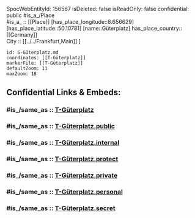 ﻿---
location:
- 50.10781
- 8.656629
mapmarker: tram
mapzoom:
- 8
- 18
tags:
- geo/station/tram
type: Station
---

SpocWebEntityId: 156567
isDeleted: false
isReadOnly: false
confidential: public
#is_a_/Place  
#is_a_ :: [[Place]] 
[has_place_longitude::8.656629] 
[has_place_latitude::50.10781] 
[name::Güterplatz] 
has_place_country:: [[Germany]]  
City :: [[../../Frankfurt,Main]] ] 


```leaflet
id: S-Güterplatz.md
coordinates: [[T-Güterplatz]] 
markerFile: [[T-Güterplatz]] 
defaultZoom: 11 
maxZoom: 18
```


## Confidential Links & Embeds: 

### #is_/same_as :: [T-Güterplatz](T-Güterplatz.md) 

### #is_/same_as :: [T-Güterplatz.public](/_public/Earth/Continent/Europe/Europe~Central/Germany/Germany~West/Hessen/counties~Hessen/Frankfurt~Main/Stations-FFM~T/T-Güterplatz.public.md) 

### #is_/same_as :: [T-Güterplatz.internal](/_internal/Earth/Continent/Europe/Europe~Central/Germany/Germany~West/Hessen/counties~Hessen/Frankfurt~Main/Stations-FFM~T/T-Güterplatz.internal.md) 

### #is_/same_as :: [T-Güterplatz.protect](/_protect/Earth/Continent/Europe/Europe~Central/Germany/Germany~West/Hessen/counties~Hessen/Frankfurt~Main/Stations-FFM~T/T-Güterplatz.protect.md) 

### #is_/same_as :: [T-Güterplatz.private](/_private/Earth/Continent/Europe/Europe~Central/Germany/Germany~West/Hessen/counties~Hessen/Frankfurt~Main/Stations-FFM~T/T-Güterplatz.private.md) 

### #is_/same_as :: [T-Güterplatz.personal](/_personal/Earth/Continent/Europe/Europe~Central/Germany/Germany~West/Hessen/counties~Hessen/Frankfurt~Main/Stations-FFM~T/T-Güterplatz.personal.md) 

### #is_/same_as :: [T-Güterplatz.secret](/_secret/Earth/Continent/Europe/Europe~Central/Germany/Germany~West/Hessen/counties~Hessen/Frankfurt~Main/Stations-FFM~T/T-Güterplatz.secret.md)

